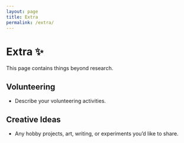 ```yaml
---
layout: page
title: Extra
permalink: /extra/
---
```


# Extra ✨

This page contains things beyond research.

## Volunteering
- Describe your volunteering activities.

## Creative Ideas
- Any hobby projects, art, writing, or experiments you’d like to share.
